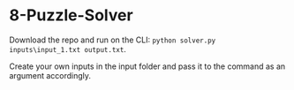 # 8-Puzzle-Solver

Download the repo and run on the CLI: `python solver.py inputs\input_1.txt output.txt`.

Create your own inputs in the input folder and pass it to the command as an argument accordingly.
